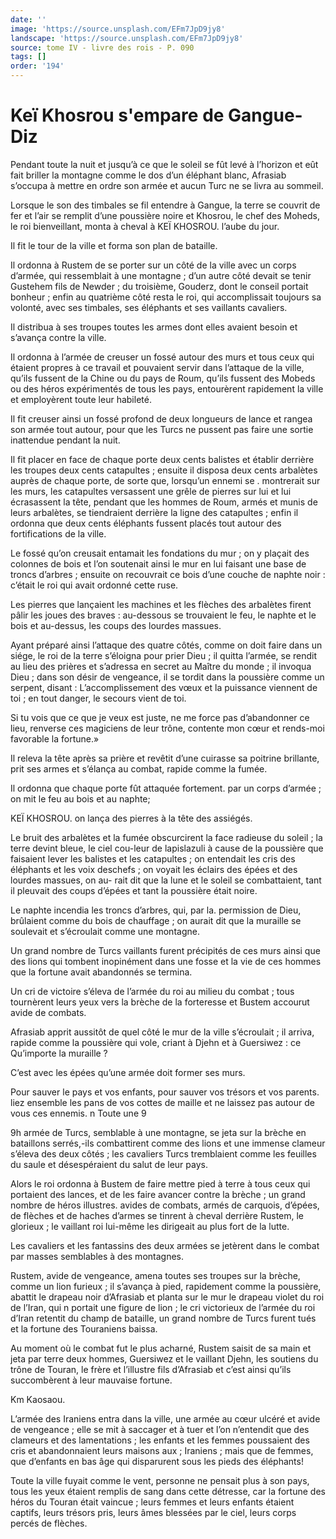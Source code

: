 ```yaml
---
date: ''
image: 'https://source.unsplash.com/EFm7JpD9jy8'
landscape: 'https://source.unsplash.com/EFm7JpD9jy8'
source: tome IV - livre des rois - P. 090
tags: []
order: '194'
---
```


# Keï Khosrou s'empare de Gangue-Diz

Pendant toute la nuit et jusqu’à ce que le soleil se fût levé à l’horizon et eût fait briller la montagne comme le dos d’un éléphant blanc, Afrasiab s’occupa à mettre en ordre son armée et aucun Turc ne se livra au sommeil.

Lorsque le son des timbales se fil entendre à Gangue, la terre se couvrit de fer et l’air se remplit d’une poussière noire et Khosrou, le chef des Moheds, le roi bienveillant, monta à cheval à KEÏ KHOSROU. l’aube du jour.

Il fit le tour de la ville et forma son plan de bataille.

Il ordonna à Rustem de se porter sur un côté de la ville avec un corps d’armée, qui ressemblait à une montagne ; d’un autre côté devait se tenir Gustehem fils de Newder ; du troisième, Gouderz, dont le conseil portait bonheur ; enfin au quatrième côté resta le roi, qui accomplissait toujours sa volonté, avec ses timbales, ses éléphants et ses vaillants cavaliers.

Il distribua à ses troupes toutes les armes dont elles avaient besoin et s’avança contre la ville.

Il ordonna à l’armée de creuser un fossé autour des murs et tous ceux qui étaient propres à ce travail et pouvaient servir dans l’attaque de la ville, qu’ils fussent de la Chine ou du pays de Roum, qu’ils fussent des Mobeds ou des héros expérimentés de tous les pays, entourèrent rapidement la ville et employèrent toute leur habileté.

Il fit creuser ainsi un fossé profond de deux longueurs de lance et rangea son armée tout autour, pour que les Turcs ne pussent pas faire une sortie inattendue pendant la nuit.

Il fit placer en face de chaque porte deux cents balistes et établir derrière les troupes deux cents catapultes ; ensuite il disposa deux cents arbalètes auprès de chaque porte, de sorte que, lorsqu’un ennemi se
. montrerait sur les murs, les catapultes versassent une grêle de pierres sur lui et lui écrasassent la tête, pendant que les hommes de Roum, armés et munis de leurs arbalètes, se tiendraient derrière la ligne des catapultes ; enfin il ordonna que deux cents éléphants fussent placés tout autour des fortifications de la ville.

Le fossé qu’on creusait entamait les fondations du mur ; on y plaçait des colonnes de bois et l’on soutenait ainsi le mur en lui faisant une base de troncs d’arbres ; ensuite on recouvrait ce bois d’une couche de naphte noir : c’était le roi qui avait ordonné cette ruse.

Les pierres que lançaient les machines et les flèches des arbalètes firent pâlir les joues des braves : au-dessous se trouvaient le feu, le naphte et le bois et au-dessus, les coups des lourdes massues.

Ayant préparé ainsi l’attaque des quatre côtés, comme on doit faire dans un siége, le roi de la terre s’éloigna pour prier Dieu ; il quitta l’armée, se rendit au lieu des prières et s’adressa en secret au Maître du monde ; il invoqua Dieu ; dans son désir de vengeance, il se tordit dans la poussière comme un serpent, disant : L’accomplissement des vœux et la puissance viennent de toi ; en tout danger, le secours vient de toi.

Si tu vois que ce que je veux est juste, ne me force pas d’abandonner ce lieu, renverse ces magiciens de leur trône, contente mon cœur et rends-moi favorable la fortune.»

Il releva la tête après sa prière et revêtit d’une cuirasse sa poitrine brillante, prit ses armes et s’élança au combat, rapide comme la fumée.

Il ordonna que chaque porte fût attaquée fortement. par un corps d’armée ; on mit le feu au bois et au naphte;

KEÏ KHOSROU. on lança des pierres à la tête des assiégés.

Le bruit des arbalètes et la fumée obscurcirent la face radieuse du soleil ; la terre devint bleue, le ciel cou-leur de lapislazuli à cause de la poussière que faisaient lever les balistes et les catapultes ; on entendait les cris des éléphants et les voix deschefs ; on voyait les éclairs des épées et des lourdes massues, on au-
rait dit que la lune et le soleil se combattaient, tant il pleuvait des coups d’épées et tant la poussière était noire.

Le naphte incendia les troncs d’arbres, qui, par la. permission de Dieu, brûlaient comme du bois de chauffage ; on aurait dit que la muraille se soulevait et s’écroulait comme une montagne.

Un grand nombre de Turcs vaillants furent précipités de ces murs ainsi que des lions qui tombent inopinément dans une fosse et la vie de ces hommes que la fortune avait abandonnés se termina.

Un cri de victoire s’éleva de l’armée du roi au milieu du combat ; tous tournèrent leurs yeux vers la brèche de la forteresse et Bustem accourut avide de combats.

Afrasiab apprit aussitôt de quel côté le mur de la ville s’écroulait ; il arriva, rapide comme la poussière qui vole, criant à Djehn et à Guersiwez : ce Qu’importe la muraille ?

C’est avec les épées qu’une armée doit former ses murs.

Pour sauver le pays et vos enfants, pour sauver vos trésors et vos parents. liez ensemble les pans de vos cottes de maille et ne laissez pas autour de vous ces ennemis. n Toute une
9

9h armée de Turcs, semblable à une montagne, se jeta sur la brèche en bataillons serrés,-ils combattirent comme des lions et une immense clameur s’éleva des deux côtés ; les cavaliers Turcs tremblaient comme les feuilles du saule et désespéraient du salut de leur pays.

Alors le roi ordonna à Bustem de faire mettre pied à terre à tous ceux qui portaient des lances, et de les faire avancer contre la brèche ; un grand nombre de héros illustres. avides de combats, armés de carquois, d’épées, de flèches et de haches d’armes se tinrent à cheval derrière Rustem, le glorieux ; le vaillant roi lui-même les dirigeait au plus fort de la lutte.

Les cavaliers et les fantassins des deux armées se jetèrent dans le combat par masses semblables à des montagnes.

Rustem, avide de vengeance, amena toutes ses troupes sur la brèche, comme un lion furieux ; il s’avança à pied, rapidement comme la poussière, abattit le drapeau noir d’Afrasiab et planta sur le mur le drapeau violet du roi de l’Iran, qui n portait une figure de lion ; le cri victorieux de l’armée du roi d’Iran retentit du champ de bataille, un grand nombre de Turcs furent tués et la fortune des Touraniens baissa.

Au moment où le combat fut le plus acharné, Rustem saisit de sa main et jeta par terre deux hommes, Guersiwez et le vaillant Djehn, les soutiens du trône de Touran, le frère et l’illustre fils d’Afrasiab et c’est ainsi qu’ils succombèrent à leur mauvaise fortune.

Km Kaosaou.

L’armée des Iraniens entra dans la ville, une armée au cœur ulcéré et avide de vengeance ; elle se mit à saccager et à tuer et l’on n’entendit que des clameurs et des lamentations ; les enfants et les femmes poussaient des cris et abandonnaient leurs maisons aux ; Iraniens ; mais que de femmes, que d’enfants en bas âge qui disparurent sous les pieds des éléphants!

Toute la ville fuyait comme le vent, personne ne pensait plus à son pays, tous les yeux étaient remplis de sang dans cette détresse, car la fortune des héros du Touran était vaincue ; leurs femmes et leurs enfants étaient captifs, leurs trésors pris, leurs âmes blessées par le ciel, leurs corps percés de flèches.
